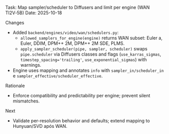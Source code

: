 Task: Map sampler/scheduler to Diffusers and limit per engine (WAN TI2V‑5B)
Date: 2025-10-18

Changes
- Added `backend/engines/video/wan/schedulers.py`:
  - `allowed_samplers_for_engine(engine)` returns WAN subset: Euler a, Euler, DDIM, DPM++ 2M, DPM++ 2M SDE, PLMS.
  - `apply_sampler_scheduler(pipe, sampler, scheduler)` swaps `pipe.scheduler` via Diffusers classes and flags (`use_karras_sigmas`, `timestep_spacing='trailing'`, `use_exponential_sigmas`) with warnings.
- Engine uses mapping and annotates `info` with `sampler_in/scheduler_in` e `sampler_effective/scheduler_effective`.

Rationale
- Enforce compatibility and predictability per engine; prevent silent mismatches.

Next
- Validate per-resolution behavior and defaults; extend mapping to Hunyuan/SVD após WAN.


